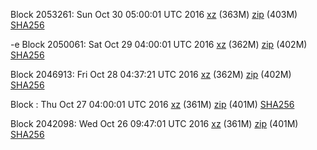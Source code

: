 Block 2053261: Sun Oct 30 05:00:01 UTC 2016 [xz](https://transfer.sh/OMVWb/bootstrap.dat.20161030.tar.xz) (363M) [zip](https://transfer.sh/qKfWW/bootstrap.dat.20161030.zip) (403M) [SHA256](https://transfer.sh/Ag4vB/sha256.txt)

-e Block 2050061: Sat Oct 29 04:00:01 UTC 2016 [xz](https://transfer.sh/RYMOD/bootstrap.dat.20161029.tar.xz) (362M) [zip](https://transfer.sh/8pmNI/bootstrap.dat.20161029.zip) (402M) [SHA256](https://transfer.sh/kY3UD/sha256.txt)

Block 2046913: Fri Oct 28 04:37:21 UTC 2016 [xz](https://transfer.sh/Qi3tP/bootstrap.dat.20161028.tar.xz) (362M) [zip](https://transfer.sh/2xjGT/bootstrap.dat.20161028.zip) (402M) [SHA256](https://transfer.sh/GTxM5/sha256.txt)

Block : Thu Oct 27 04:00:01 UTC 2016 [xz](https://transfer.sh/CLrB4/bootstrap.dat.20161027.tar.xz) (361M) [zip](https://transfer.sh/ZuZef/bootstrap.dat.20161027.zip) (401M) [SHA256](https://transfer.sh/mUhqD/sha256.txt)

Block 2042098: Wed Oct 26 09:47:01 UTC 2016 [xz](https://transfer.sh/mpJVv/bootstrap.dat.20161026.tar.xz) (361M) [zip](https://transfer.sh/g1tdy/bootstrap.dat.20161026.zip) (401M) [SHA256](https://transfer.sh/uOE9n/sha256.txt)
